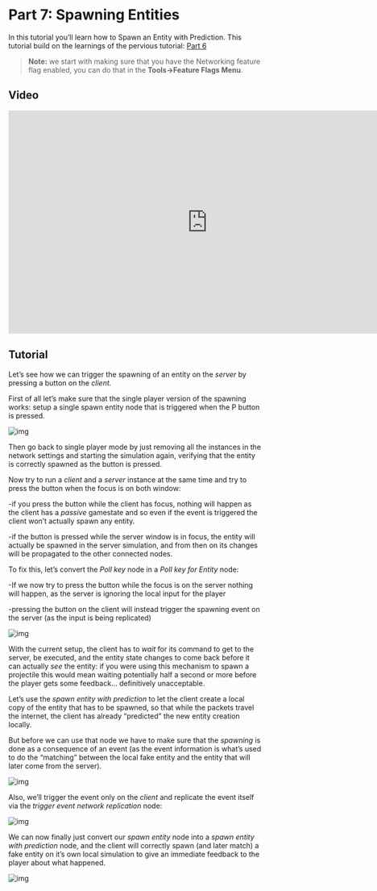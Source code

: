 # Part 7: Spawning Entities

In this tutorial you’ll learn how to Spawn an Entity with Prediction.  This tutorial build on the learnings of the pervious tutorial: [Part 6]({{base_url}}/tutorials/network/animation_sample/smooth_animation.html)

>  **Note:**  we start with making sure that you have the Networking feature flag enabled, you can do that in the **Tools→Feature Flags Menu**. 

## Video
<iframe frameborder="0" scrolling="no" marginheight="0" marginwidth="0"width="788.54" height="443" type="text/html" src="https://www.youtube.com/embed/hBIOyB7yjVY?autoplay=0&fs=0&iv_load_policy=3&showinfo=0&rel=0&cc_load_policy=0&start=0&end=0&origin=http://ourmachinery.com"></iframe>

## Tutorial

Let’s see how we can trigger the spawning of an entity on the *server* by pressing a button on the *client.*

First of all let’s make sure that the single player version of the spawning works: setup a single spawn entity node that is triggered when the P button is pressed.

![img](https://paper-attachments.dropbox.com/s_5F8ED61A9C68BDE8B9368D5E3DABD345E39CC324FB030EDE9E31314C3B7EE30F_1635344803694_image.png)

Then go back to single player mode by just removing all the instances in the network settings and starting the simulation again, verifying that the entity is correctly spawned as the button is pressed.

Now try to run a *client* and a *server* instance at the same time and try to press the button when the focus is on both window:

-if you press the button while the client has focus, nothing will happen as the client has a *passive* gamestate and so even if the event is triggered the client won’t actually spawn any entity.

-if the button is pressed while the server window is in focus, the entity will actually be spawned in the server simulation, and from then on its changes will be propagated to the other connected nodes.

To fix this, let’s convert the *Poll key* node in a *Poll key for Entity* node:

-If we now try to press the button while the focus is on the server nothing will happen, as the server is ignoring the local input for the player

-pressing the button on the client will instead trigger the spawning event on the server (as the input is being replicated)

![img](https://paper-attachments.dropbox.com/s_5F8ED61A9C68BDE8B9368D5E3DABD345E39CC324FB030EDE9E31314C3B7EE30F_1635344875508_image.png)

With the current setup, the client has to *wait* for its command to get to the server, be executed, and the entity state changes to come back before it can actually *see* the entity: if you were using this mechanism to spawn a projectile this would mean waiting potentially half a second or more before the player gets some feedback… definitively unacceptable.

Let’s use the *spawn entity with prediction* to let the client create a local copy of the entity that has to be spawned, so that while the packets travel the internet, the client has already “predicted” the new entity creation locally.

But before we can use that node we have to make sure that the *spawning* is done as a consequence of an event (as the event information is what’s used to do the “matching” between the local fake entity and the entity that will later come from the server).

![img](https://paper-attachments.dropbox.com/s_5F8ED61A9C68BDE8B9368D5E3DABD345E39CC324FB030EDE9E31314C3B7EE30F_1635344945502_image.png)

Also, we’ll trigger the event only on the *client* and replicate the event itself via the *trigger event network replication* node:

![img](https://paper-attachments.dropbox.com/s_5F8ED61A9C68BDE8B9368D5E3DABD345E39CC324FB030EDE9E31314C3B7EE30F_1635345021091_image.png)

We can now finally just convert our *spawn entity* node into a *spawn entity with prediction* node, and the client will correctly spawn (and later match) a fake entity on it’s own local simulation to give an immediate feedback to the player about what happened.

![img](https://paper-attachments.dropbox.com/s_5F8ED61A9C68BDE8B9368D5E3DABD345E39CC324FB030EDE9E31314C3B7EE30F_1635345050874_image.png)